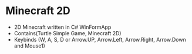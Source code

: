 # Minecraft 2D

- 2D Minecraft written in C# WinFormApp
- Contains(Turtle Simple Game, Minecraft 2D)
- Keybinds (W, A, S, D or Arrow.UP, Arrow.Left, Arrow.Right, Arrow.Down and Mouse1)
